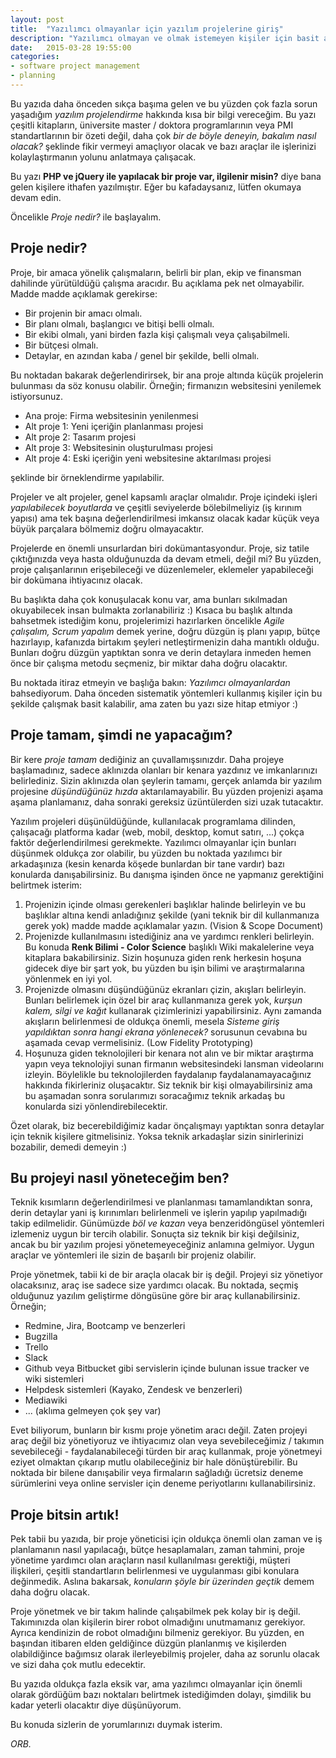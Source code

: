 ```yaml
---
layout: post
title:  "Yazılımcı olmayanlar için yazılım projelerine giriş"
description: "Yazılımcı olmayan ve olmak istemeyen kişiler için basit anlamda yazılım projelerine giriş ve bu tür projelerin planlanması"
date:   2015-03-28 19:55:00
categories:
- software project management
- planning
---
```


Bu yazıda daha önceden sıkça başıma gelen ve bu yüzden çok fazla sorun yaşadığım *yazılım projelendirme* hakkında kısa bir bilgi vereceğim. Bu yazı çeşitli kitapların, üniversite master / doktora programlarının veya PMI standartlarının bir özeti değil, daha çok *bir de böyle deneyin, bakalım nasıl olacak?* şeklinde fikir vermeyi amaçlıyor olacak ve bazı araçlar ile işlerinizi kolaylaştırmanın yolunu anlatmaya çalışacak.

Bu yazı **PHP ve jQuery ile yapılacak bir proje var, ilgilenir misin?** diye bana gelen kişilere ithafen yazılmıştır. Eğer bu kafadaysanız, lütfen okumaya devam edin.

Öncelikle *Proje nedir?* ile başlayalım.

## Proje nedir?

Proje, bir amaca yönelik çalışmaların, belirli bir plan, ekip ve finansman dahilinde yürütüldüğü çalışma aracıdır. Bu açıklama pek net olmayabilir. Madde madde açıklamak gerekirse:

* Bir projenin bir amacı olmalı.
* Bir planı olmalı, başlangıcı ve bitişi belli olmalı.
* Bir ekibi olmalı, yani birden fazla kişi çalışmalı veya çalışabilmeli.
* Bir bütçesi olmalı.
* Detaylar, en azından kaba / genel bir şekilde, belli olmalı.

Bu noktadan bakarak değerlendirirsek, bir ana proje altında küçük projelerin bulunması da söz konusu olabilir. Örneğin; firmanızın websitesini yenilemek istiyorsunuz.

* Ana proje: Firma websitesinin yenilenmesi
* Alt proje 1: Yeni içeriğin planlanması projesi
* Alt proje 2: Tasarım projesi
* Alt proje 3: Websitesinin oluşturulması projesi
* Alt proje 4: Eski içeriğin yeni websitesine aktarılması projesi

şeklinde bir örneklendirme yapılabilir.

Projeler ve alt projeler, genel kapsamlı araçlar olmalıdır. Proje içindeki işleri *yapılabilecek boyutlarda* ve çeşitli seviyelerde bölebilmeliyiz (iş kırınım yapısı) ama tek başına değerlendirilmesi imkansız olacak kadar küçük veya büyük parçalara bölmemiz doğru olmayacaktır.

Projelerde en önemli unsurlardan biri dokümantasyondur. Proje, siz tatile çıktığınızda veya hasta olduğunuzda da devam etmeli, değil mi? Bu yüzden, proje çalışanlarının erişebileceği ve düzenlemeler, eklemeler yapabileceği bir dokümana ihtiyacınız olacak. 

Bu başlıkta daha çok konuşulacak konu var, ama bunları sıkılmadan okuyabilecek insan bulmakta zorlanabiliriz :) Kısaca bu başlık altında bahsetmek istediğim konu, projelerimizi hazırlarken öncelikle *Agile çalışalım, Scrum yapalım* demek yerine, doğru düzgün iş planı yapıp, bütçe hazırlayıp, kafanızda birtakım şeyleri netleştirmenizin daha mantıklı olduğu. Bunları doğru düzgün yaptıktan sonra ve derin detaylara inmeden hemen önce bir çalışma metodu seçmeniz, bir miktar daha doğru olacaktır.

Bu noktada itiraz etmeyin ve başlığa bakın: *Yazılımcı olmayanlardan* bahsediyorum. Daha önceden sistematik yöntemleri kullanmış kişiler için bu şekilde çalışmak basit kalabilir, ama zaten bu yazı size hitap etmiyor :)

## Proje tamam, şimdi ne yapacağım?

Bir kere *proje tamam* dediğiniz an çuvallamışsınızdır. Daha projeye başlamadınız, sadece aklınızda olanları bir kenara yazdınız ve imkanlarınızı belirlediniz. Sizin aklınızda olan şeylerin tamamı, gerçek anlamda bir yazılım projesine *düşündüğünüz hızda* aktarılamayabilir. Bu yüzden projenizi aşama aşama planlamanız, daha sonraki gereksiz üzüntülerden sizi uzak tutacaktır.

Yazılım projeleri düşünüldüğünde, kullanılacak programlama dilinden, çalışacağı platforma kadar (web, mobil, desktop, komut satırı, ...) çokça faktör değerlendirilmesi gerekmekte. Yazılımcı olmayanlar için bunları düşünmek oldukça zor olabilir, bu yüzden bu noktada yazılımcı bir arkadaşınıza (kesin kenarda köşede bunlardan bir tane vardır) bazı konularda danışabilirsiniz. Bu danışma işinden önce ne yapmanız gerektiğini belirtmek isterim:

1. Projenizin içinde olması gerekenleri başlıklar halinde belirleyin ve bu başlıklar altına kendi anladığınız şekilde (yani teknik bir dil kullanmanıza gerek yok) madde madde açıklamalar yazın. (Vision & Scope Document)
2. Projenizde kullanılmasını istediğiniz ana ve yardımcı renkleri belirleyin. Bu konuda **Renk Bilimi - Color Science** başlıklı Wiki makalelerine veya kitaplara bakabilirsiniz. Sizin hoşunuza giden renk herkesin hoşuna gidecek diye bir şart yok, bu yüzden bu işin bilimi ve araştırmalarına yönlenmek en iyi yol.
3. Projenizde olmasını düşündüğünüz ekranları çizin, akışları belirleyin. Bunları belirlemek için özel bir araç kullanmanıza gerek yok, *kurşun kalem, silgi ve kağıt* kullanarak çizimlerinizi yapabilirsiniz. Aynı zamanda akışların belirlenmesi de oldukça önemli, mesela *Sisteme giriş yapıldıktan sonra hangi ekrana yönlenecek?* sorusunun cevabına bu aşamada cevap vermelisiniz. (Low Fidelity Prototyping)
4. Hoşunuza giden teknolojileri bir kenara not alın ve bir miktar araştırma yapın veya teknolojiyi sunan firmanın websitesindeki lansman videolarını izleyin. Böylelikle bu teknolojilerden faydalanıp faydalanamayacağınız hakkında fikirleriniz oluşacaktır. Siz teknik bir kişi olmayabilirsiniz ama bu aşamadan sonra sorularımızı soracağımız teknik arkadaş bu konularda sizi yönlendirebilecektir.

Özet olarak, biz becerebildiğimiz kadar önçalışmayı yaptıktan sonra detaylar için teknik kişilere gitmelisiniz. Yoksa teknik arkadaşlar sizin sinirlerinizi bozabilir, demedi demeyin :)

## Bu projeyi nasıl yöneteceğim ben?

Teknik kısımların değerlendirilmesi ve planlanması tamamlandıktan sonra, derin detaylar yani iş kırınımları belirlenmeli ve işlerin yapılıp yapılmadığı takip edilmelidir. Günümüzde *böl ve kazan* veya benzeridöngüsel yöntemleri izlemeniz uygun bir tercih olabilir. Sonuçta siz teknik bir kişi değilsiniz, ancak bu bir yazılım projesi yönetemeyeceğiniz anlamına gelmiyor. Uygun araçlar ve yöntemleri ile sizin de başarılı bir projeniz olabilir.

Proje yönetmek, tabii ki de bir araçla olacak bir iş değil. Projeyi siz yönetiyor olacaksınız, araç ise sadece size yardımcı olacak. Bu noktada, seçmiş olduğunuz yazılım geliştirme döngüsüne göre bir araç kullanabilirsiniz. Örneğin;

* Redmine, Jira, Bootcamp ve benzerleri
* Bugzilla
* Trello
* Slack
* Github veya Bitbucket gibi servislerin içinde bulunan issue tracker ve wiki sistemleri
* Helpdesk sistemleri (Kayako, Zendesk ve benzerleri)
* Mediawiki
* ... (aklıma gelmeyen çok şey var)

Evet biliyorum, bunların bir kısmı proje yönetim aracı değil. Zaten projeyi araç değil biz yönetiyoruz ve ihtiyacımız olan veya sevebileceğimiz / takımın sevebileceği - faydalanabileceği türden bir araç kullanmak, proje yönetmeyi eziyet olmaktan çıkarıp mutlu olabileceğiniz bir hale dönüştürebilir. Bu noktada bir bilene danışabilir veya firmaların sağladığı ücretsiz deneme sürümlerini veya online servisler için deneme periyotlarını kullanabilirsiniz.

## Proje bitsin artık!

Pek tabii bu yazıda, bir proje yöneticisi için oldukça önemli olan zaman ve iş planlamanın nasıl yapılacağı, bütçe hesaplamaları, zaman tahmini, proje yönetime yardımcı olan araçların nasıl kullanılması gerektiği, müşteri ilişkileri, çeşitli standartların belirlenmesi ve uygulanması gibi konulara değinmedik. Aslına bakarsak, *konuların şöyle bir üzerinden geçtik* demem daha doğru olacak.

Proje yönetmek ve bir takım halinde çalışabilmek pek kolay bir iş değil. Takımınızda olan kişilerin birer robot olmadığını unutmamanız gerekiyor. Ayrıca kendinizin de robot olmadığını bilmeniz gerekiyor. Bu yüzden, en başından itibaren elden geldiğince düzgün planlanmış ve kişilerden olabildiğince bağımsız olarak ilerleyebilmiş projeler, daha az sorunlu olacak ve sizi daha çok mutlu edecektir.

Bu yazıda oldukça fazla eksik var, ama yazılımcı olmayanlar için önemli olarak gördüğüm bazı noktaları belirtmek istediğimden dolayı, şimdilik bu kadar yeterli olacaktır diye düşünüyorum.

Bu konuda sizlerin de yorumlarınızı duymak isterim.

*ORB.*
